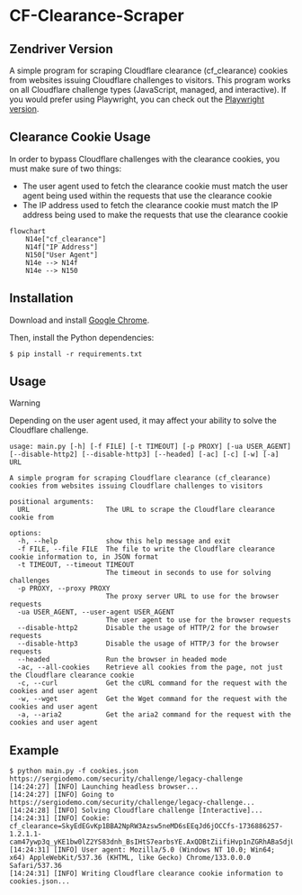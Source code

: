 # CF-Clearance-Scraper

## Zendriver Version
A simple program for scraping Cloudflare clearance (cf_clearance) cookies from websites issuing Cloudflare challenges to visitors. This program works on all Cloudflare challenge types (JavaScript, managed, and interactive). If you would prefer using Playwright, you can check out the [Playwright version](https://github.com/Xewdy444/CF-Clearance-Scraper/tree/playwright).


## Clearance Cookie Usage
In order to bypass Cloudflare challenges with the clearance cookies, you must make sure of two things:

- The user agent used to fetch the clearance cookie must match the user agent being used within the requests that use the clearance cookie
- The IP address used to fetch the clearance cookie must match the IP address being used to make the requests that use the clearance cookie

```mermaid
flowchart
	N14e["cf_clearance"]
	N14f["IP Address"]
	N150["User Agent"]
	N14e --> N14f
	N14e --> N150
```

## Installation
Download and install [Google Chrome](https://www.google.com/chrome/index.html).

Then, install the Python dependencies:

    $ pip install -r requirements.txt

## Usage
> [!WARNING]
> Depending on the user agent used, it may affect your ability to solve the Cloudflare challenge.

```
usage: main.py [-h] [-f FILE] [-t TIMEOUT] [-p PROXY] [-ua USER_AGENT] [--disable-http2] [--disable-http3] [--headed] [-ac] [-c] [-w] [-a] URL

A simple program for scraping Cloudflare clearance (cf_clearance) cookies from websites issuing Cloudflare challenges to visitors

positional arguments:
  URL                   The URL to scrape the Cloudflare clearance cookie from

options:
  -h, --help            show this help message and exit
  -f FILE, --file FILE  The file to write the Cloudflare clearance cookie information to, in JSON format
  -t TIMEOUT, --timeout TIMEOUT
                        The timeout in seconds to use for solving challenges
  -p PROXY, --proxy PROXY
                        The proxy server URL to use for the browser requests
  -ua USER_AGENT, --user-agent USER_AGENT
                        The user agent to use for the browser requests
  --disable-http2       Disable the usage of HTTP/2 for the browser requests
  --disable-http3       Disable the usage of HTTP/3 for the browser requests
  --headed              Run the browser in headed mode
  -ac, --all-cookies    Retrieve all cookies from the page, not just the Cloudflare clearance cookie
  -c, --curl            Get the cURL command for the request with the cookies and user agent
  -w, --wget            Get the Wget command for the request with the cookies and user agent
  -a, --aria2           Get the aria2 command for the request with the cookies and user agent
```

## Example
    $ python main.py -f cookies.json https://sergiodemo.com/security/challenge/legacy-challenge
    [14:24:27] [INFO] Launching headless browser...
    [14:24:27] [INFO] Going to https://sergiodemo.com/security/challenge/legacy-challenge...
    [14:24:28] [INFO] Solving Cloudflare challenge [Interactive]...
    [14:24:31] [INFO] Cookie: cf_clearance=SkyEdEGvKp1BBA2NpRW3Azsw5neMD6sEEqJd6jOCCfs-1736886257-1.2.1.1-cam47ywp3q_yKE1bw0lZ2YS83dnh_BsIHtS7earbsYE.AxQDBtZiifiHvp1nZGRhABaSdjU7XRQpUCVwUSrlJGH8DXr50YR18pNLxBvcEJFO2gPMxr.ZjKze8rWgM9H4rPeET67jzAo_ZRpNP6hGCvdyO62VVCtqDBQDKhKZz9yZQp7YEHK7tchQIteVgu.dUxYdan5_D.R0zewnS382BP0w1AoTf2p40.lQwbhgildEiKG14xACd13V4EEthkZV0dnliwcn35rT3h32ODf50MABQNSQ8WjhZhbLSNOPO_zEhrK9R0Yn4eBuRKvnL9_x9jKvaBPDPAgyiZv_VzFP_g
    [14:24:31] [INFO] User agent: Mozilla/5.0 (Windows NT 10.0; Win64; x64) AppleWebKit/537.36 (KHTML, like Gecko) Chrome/133.0.0.0 Safari/537.36
    [14:24:31] [INFO] Writing Cloudflare clearance cookie information to cookies.json...
